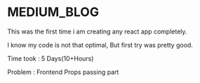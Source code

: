 # MEDIUM_BLOG

This was the first time i am creating any react app completely.

I know my code is not that optimal, But first try was pretty good.

Time took : 5 Days(10+Hours)

Problem : Frontend Props passing part